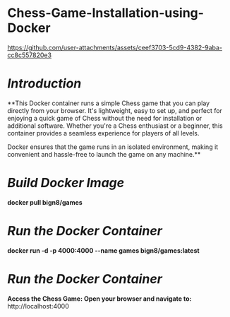 # Chess-Game-Installation-using-Docker

https://github.com/user-attachments/assets/ceef3703-5cd9-4382-9aba-cc8c557820e3

# *Introduction*
**This Docker container runs a simple Chess game that you can play directly from your browser. It's lightweight, easy to set up, and perfect for enjoying a quick game of Chess without the need for installation or additional software. Whether you're a Chess enthusiast or a beginner, this container provides a seamless experience for players of all levels.

Docker ensures that the game runs in an isolated environment, making it convenient and hassle-free to launch the game on any machine.**

# *Build Docker Image*
**docker pull bign8/games**

# *Run the Docker Container*
 **docker run -d -p 4000:4000 --name games bign8/games:latest**

# *Run the Docker Container*
**Access the Chess Game: Open your browser and navigate to:**
http://localhost:4000

